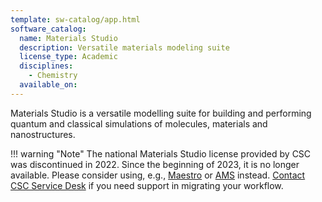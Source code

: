 ```yaml
---
template: sw-catalog/app.html
software_catalog:
  name: Materials Studio
  description: Versatile materials modeling suite
  license_type: Academic
  disciplines:
    - Chemistry
  available_on:
---
```


Materials Studio is a versatile modelling suite for building and performing
quantum and classical simulations of molecules, materials and nanostructures.

!!! warning "Note"
    The national Materials Studio license provided by CSC was discontinued in 2022.
    Since the beginning of 2023, it is no longer available. Please consider using, e.g., 
    [Maestro](maestro.md) or [AMS](ams.md) instead.
    [Contact CSC Service Desk](../support/contact.md) if you need support in migrating
    your workflow.
